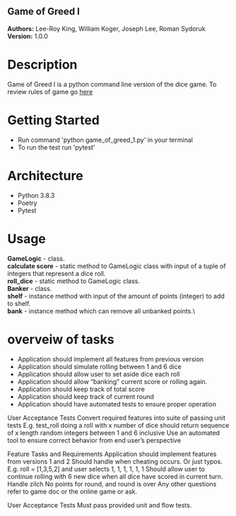 ## Game of Greed I

**Authors:** Lee-Roy King, William Koger, Joseph Lee, Roman Sydoruk 
**Version:** 1.0.0

# Description

Game of Greed I is a python command line version of the dice game. To review rules of game go [here](https://en.wikipedia.org/wiki/Dice_10000)

# Getting Started

* Run command 'python game_of_greed_1.py' in your terminal
* To run the test run 'pytest'

# Architecture

* Python 3.8.3
* Poetry
* Pytest

# Usage 
**GameLogic** - class.\
**calculate score** - static method to GameLogic class with input of a tuple of integers that represent a dice roll.\
**roll_dice** - static method to GameLogic class.\
**Banker** - class.\
**shelf** - instance method with input of the amount of points (integer) to add to shelf.\
**bank** - instance method which can remove all unbanked points.\



# overveiw of tasks
* Application should implement all features from previous version
* Application should simulate rolling between 1 and 6 dice
* Application should allow user to set aside dice each roll
* Application should allow “banking” current score or rolling again.
* Application should keep track of total score
* Application should keep track of current round
* Application should have automated tests to ensure proper operation

User Acceptance Tests
Convert required features into suite of passing unit tests
E.g. test_roll
doing a roll with x number of dice should return sequence of x length random integers between 1 and 6 inclusive
Use an automated tool to ensure correct behavior from end user’s perspective



Feature Tasks and Requirements
Application should implement features from versions 1 and 2
Should handle when cheating occurs.
Or just typos.
E.g. roll = [1,3,5,2] and user selects 1, 1, 1, 1, 1, 1
Should allow user to continue rolling with 6 new dice when all dice have scored in current turn.
Handle zilch
No points for round, and round is over
Any other questions refer to game doc or the online game or ask.

User Acceptance Tests
Must pass provided unit and flow tests.